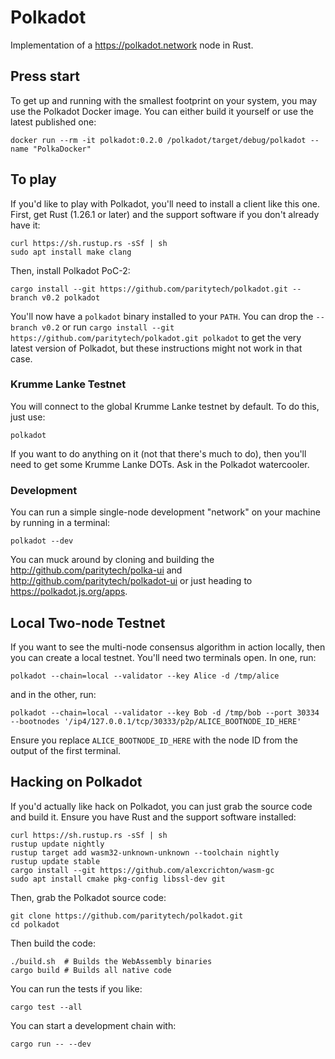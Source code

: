 # Polkadot

Implementation of a https://polkadot.network node in Rust.

## Press start

To get up and running with the smallest footprint on your system, you may use the Polkadot Docker image.
You can either build it yourself or use the latest published one:

```
docker run --rm -it polkadot:0.2.0 /polkadot/target/debug/polkadot --name "PolkaDocker"
```

## To play

If you'd like to play with Polkadot, you'll need to install a client like this
one. First, get Rust (1.26.1 or later) and the support software if you don't already have it:

```
curl https://sh.rustup.rs -sSf | sh
sudo apt install make clang
```

Then, install Polkadot PoC-2:

```
cargo install --git https://github.com/paritytech/polkadot.git --branch v0.2 polkadot
```

You'll now have a `polkadot` binary installed to your `PATH`. You can drop the
`--branch v0.2` or run `cargo install --git https://github.com/paritytech/polkadot.git polkadot`
to get the very latest version of Polkadot, but these instructions might not work in that case.

### Krumme Lanke Testnet

You will connect to the global Krumme Lanke testnet by default. To do this, just use:

```
polkadot
```

If you want to do anything on it (not that there's much to do), then you'll need
to get some Krumme Lanke DOTs. Ask in the Polkadot watercooler.

### Development

You can run a simple single-node development "network" on your machine by
running in a terminal:

```
polkadot --dev
```

You can muck around by cloning and building the http://github.com/paritytech/polka-ui and http://github.com/paritytech/polkadot-ui or just heading to https://polkadot.js.org/apps.

## Local Two-node Testnet

If you want to see the multi-node consensus algorithm in action locally, then
you can create a local testnet. You'll need two terminals open. In one, run:

```
polkadot --chain=local --validator --key Alice -d /tmp/alice
```

and in the other, run:

```
polkadot --chain=local --validator --key Bob -d /tmp/bob --port 30334 --bootnodes '/ip4/127.0.0.1/tcp/30333/p2p/ALICE_BOOTNODE_ID_HERE'
```

Ensure you replace `ALICE_BOOTNODE_ID_HERE` with the node ID from the output of
the first terminal.

## Hacking on Polkadot

If you'd actually like hack on Polkadot, you can just grab the source code and
build it. Ensure you have Rust and the support software installed:

```
curl https://sh.rustup.rs -sSf | sh
rustup update nightly
rustup target add wasm32-unknown-unknown --toolchain nightly
rustup update stable
cargo install --git https://github.com/alexcrichton/wasm-gc
sudo apt install cmake pkg-config libssl-dev git
```

Then, grab the Polkadot source code:

```
git clone https://github.com/paritytech/polkadot.git
cd polkadot
```

Then build the code:

```
./build.sh  # Builds the WebAssembly binaries
cargo build # Builds all native code
```

You can run the tests if you like:

```
cargo test --all
```

You can start a development chain with:

```
cargo run -- --dev
```

